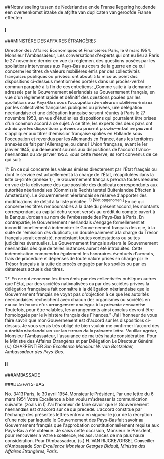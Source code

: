 <meta http-equiv='Content-Type' content='text/html; charset=utf-8' />

##Notawisseling tussen de Nederlandse en de Franse Regering houdende een overeenkomst inzake de afgifte van duplicaten van geroofde Franse effecten

### I  

###MINISTÈRE DES AFFAIRES ÉTRANGÈRES

Direction des Affaires Économiques et Financières Paris, le 6 mars 1954. Monsieur l'Ambassadeur, Les conversations d'experts qui ont eu lieu à Paris le 27 novembre dernier en vue du règlement des questions posées par les spoliations intervenues aux Pays-Bas au cours de la guerre en ce qui concerne les titres de valeurs mobilières émis par des collectivités françaises publiques ou privées, ont abouti à la mise au point des dispositions ci-dessous mentionnées portées dans un procès-verbal commun paraphé à la fin de ces entretiens: ,,Comme suite à la demande adressée par le Gouvernement néerlandais au Gouvernement français, en vue d'un règlement rapide et définitif des questions posées par les spoliations aux Pays-Bas sous l'occupation de valeurs mobilières émises par les collectivités françaises publiques ou privées, une délégation néerlandaise et une délégation française se sont réunies à Paris le 27 novembre 1953, en vue d'étudier les dispositions qui pourraient être prises d'un commun accord à ce sujet. A ce titre, les experts des deux pays ont admis que les dispositions prévues au présent procès-verbal ne peuvent s'appliquer aux titres d'émission française spoliés en Hollande sous l'occupation et revendus par les Allemands en France, dans les territoires annexés de fait par l'Allemagne, ou dans l'Union française, avant le 1er janvier 1945, qui demeurent soumis aux dispositions de l'accord franco-néerlandais du 29 janvier 1952. Sous cette réserve, ils sont convenus de ce qui suit: 

1°. En ce qui concerne les valeurs émises directement par l'État français ou dont le service est actuellement à la charge de l'État, récapitulées dans la liste ci-jointe (annexe 1) , le Gouvernement français prendra toutes mesures en vue de la délivrance dès que possible des duplicata correspondants aux autorités néerlandaises (Commissie Rechtsherstel Buitenlandse Effecten à Amsterdam). Le Gouvernement néerlandais se réserve d'apporter des modifications de détail à la liste précitée. <sup> 1)  [Niet opgenomen.]  </sup> En ce qui concerne les titres remboursables à la date du présent accord, les montants correspondant au capital échu seront versés au crédit du compte ouvert à la Banque Jordaan au nom de l'Ambassade des Pays-Bas à Paris. En contrepartie, le Gouvernement néerlandais s'engage formellement et inconditionnellement à indemniser le Gouvernement français dès que, à la suite de l'émission des duplicata, un double paiement à la charge du Trésor français serait constaté, nonobstant toutes contestations ou suites judiciaires éventuelles. Le Gouvernement français avisera le Gouvernement néerlandais dès que de telles instances auront été introduites. Cette indemnisation comprendra également les honoraires éventuels d'avocats, frais de procédure et dépenses de toute nature prises en charge par le Trésor français à la suite de procès engagés par les spoliés ou par les détenteurs actuels des titres.  

2°. En ce qui concerne les titres émis par des collectivités publiques autres que l'État, par des sociétés nationalisées ou par des sociétés privées la délégation française a fait connaître à la délégation néerlandaise que le Gouvernement français ne voyait pas d'objection à ce que les autorités néerlandaises recherchent avec chacun des organismes ou sociétés en cause les bases d'un arrangement analogue à la présente convention.   Toutefois, pour être valables, les arrangements ainsi conclus devront être homologués par le Ministère français des Finances.” J'ai l'honneur de vous faire savoir que mon Gouvernement est d'accord sur les dispositions ci-dessus. Je vous serais très obligé de bien vouloir me confirmer l'accord des autorités néerlandaises sur les termes de la présente lettre. Veuillez agréer, Monsieur l'Ambassadeur, l'assurance de ma très haute considération. Pour le Ministre des Affaires Étrangères et par Délégation Le Directeur Général (s.) CHARPENTIER  *Son Excellence*   *Monsieur W. van Boetzelaer,*   *Ambassadeur des Pays-Bas.*    

### II  

###AMBASSADE

###DES PAYS-BAS

No. 3413 Paris, le 30 avril 1954. Monsieur le Président, Par une lettre du 6 mars 1954 Votre Excellence a bien voulu m'adresser la communication suivante:  (zoals in I)  J'ai l'honneur de faire savoir que le Gouvernement néerlandais est d'accord sur ce qui précède. L'accord constitué par l'échange des présentes lettres entrera en vigueur le jour de la réception d'une note par laquelle le Gouvernement des Pays-Bas fait savoir au Gouvernement français que l'approbation constitutionnellement requise aux Pays-Bas a été obtenue. Je saisis cette occasion, Monsieur le Président, pour renouveler à Votre Excellence, les assurances de ma plus haute considération. Pour l'Ambassadeur, (s.) H. VAN RIJCKEVORSEL Conseiller d'Ambassade  *Son Excellence*   *Monsieur Georges Bidault,*   *Ministre des Affaires Étrangères,*   *Paris.*    
